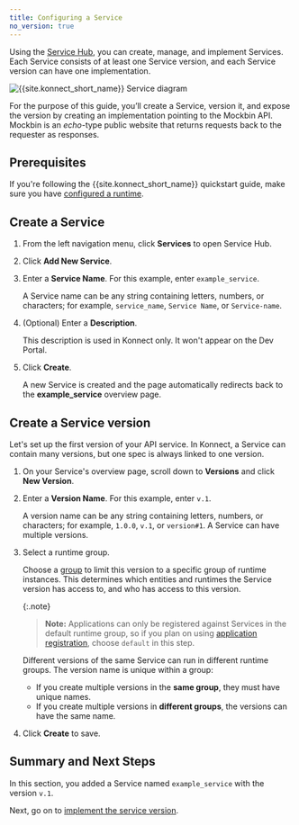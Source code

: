```yaml
---
title: Configuring a Service
no_version: true
---
```


Using the [Service Hub](/konnect/servicehub), you can create, manage, and
implement Services. Each Service consists of at least one
Service version, and each Service version can have one implementation.

![{{site.konnect_short_name}} Service diagram](/assets/images/docs/konnect/konnect-services-diagram.png)

For the purpose of this guide, you’ll create a Service, version it, and
expose the version by creating an implementation pointing to the Mockbin API.
Mockbin is an *echo*-type public website that returns requests back to the
requester as responses.

## Prerequisites

If you're following the {{site.konnect_short_name}} quickstart guide,
make sure you have [configured a runtime](/konnect/getting-started/configure-runtime).

## Create a Service

1. From the left navigation menu, click **Services** to open Service Hub.

1. Click **Add New Service**.

1. Enter a **Service Name**. For this example, enter `example_service`.

    A Service name can be any string containing letters, numbers, or characters;
    for example, `service_name`, `Service Name`, or `Service-name`.

1. (Optional) Enter a **Description**.

    This description is used in Konnect only. It won't appear on the Dev
    Portal.

1. Click **Create**.

    A new Service is created and the page automatically redirects back to the
    **example_service** overview page.

## Create a Service version

Let's set up the first version of your API service. In Konnect, a Service can
contain many versions, but one spec is always linked to one version.

1. On your Service's overview page, scroll down to **Versions** and
 click **New Version**.

1. Enter a **Version Name**. For this example, enter `v.1`.

    A version name can be any string containing letters, numbers, or characters;
    for example, `1.0.0`, `v.1`, or `version#1`. A Service can have multiple
    versions.

1. Select a runtime group.

    Choose a [group](/konnect/configure/runtime-manager/runtime-groups) to
    limit this version to a specific group of runtime
    instances. This determines which entities and runtimes the Service version
    has access to, and who has access to this version.

    {:.note}
    > **Note:** Applications can only be registered against
    Services in the default runtime group, so if you plan on using
    [application registration](/konnect/dev-portal/applications/application-overview),
    choose `default` in this step.

    Different versions of the same Service can run in different runtime groups.
    The version name is unique within a group:

    * If you create multiple versions in the **same group**, they must have unique names.
    * If you create multiple versions in **different groups**, the versions can have the same name.

1. Click **Create** to save.

## Summary and Next Steps

In this section, you added a Service named `example_service` with the version
`v.1`.

Next, go on to [implement the service version](/konnect/getting-started/implement-service).
